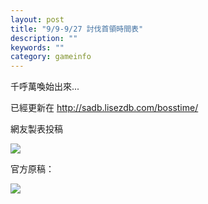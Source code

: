 ```yaml
---
layout: post
title: "9/9-9/27 討伐首領時間表"
description: ""
keywords: ""
category: gameinfo
---
```


千呼萬喚始出來...

已經更新在 <http://sadb.lisezdb.com/bosstime/>

網友製表投稿

![](http://i.imgur.com/h27ziCG.jpg)

官方原稿：

![](http://i.imgur.com/nOrlUXD.png)
